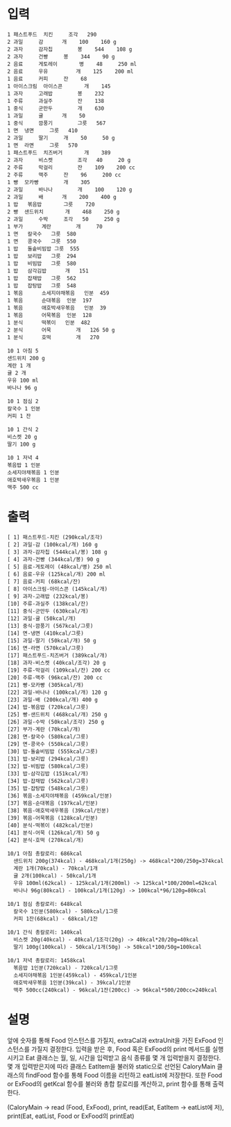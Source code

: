 # 입력
```
1 패스트푸드	 치킨		조각	 290
2 과일	 감		개	 100 	160 g
2 과자	 감자칩		봉	 544 	108 g
2 과자	 건빵		봉	 344 	90 g
2 음료	 게토레이		병	 48 	250 ml
2 음료	 우유     	개	 125    200 ml
1 음료	 커피		잔	 68
1 아이스크림	 아이스콘		개	 145
1 과자	 고래밥		봉	 232
1 주류	 과실주		잔	 138
1 중식	 군만두		개	 630
1 과일	 귤		개	 50
1 중식	 깜풍기		그릇	 567
1 면	 냉면		그릇	 410
2 과일	 딸기		개	 50 	50 g
1 면	 라면		그릇	 570
1 패스트푸드	 치즈버거		개	 389
2 과자	 비스켓		조각	 40 	20 g
2 주류	 막걸리		잔	 109 	200 cc
2 주류	 맥주		잔	 96 	200 cc
1 빵	 모카빵		개	 305
2 과일	 바나나		개	 100 	120 g
2 과일	 배		개	 200 	400 g
1 밥	  볶음밥		그릇	  720
2 빵	 샌드위치		개	 468	250 g
2 과일	 수박		조각	 50 	250 g
1 부가	  계란		개	  70
1 면	  칼국수  	그릇	580
1 면	  콩국수  	그릇	550
1 밥	  돌솥비빔밥	그릇	555
1 밥	  보리밥  	그릇	294
1 밥	  비빔밥  	그릇	580
1 밥	  삼각김밥  	개	151
1 밥	  잡채밥  	그릇	562
1 밥	  잡탕밥  	그릇	548
1 볶음	  소세지야채볶음	인분	459
1 볶음	  순대볶음 	인분	197
1 볶음	  애호박새우볶음	인분	39
1 볶음	  어묵볶음 	인분	128
1 분식	  떡볶이  	인분	482
2 분식	  어묵  		개	126	50 g
1 분식	  호떡		개	270
```
```
10 1 아침 5
샌드위치 200 g
계란 1 개
귤 2 개
우유 100 ml
바나나 96 g

10 1 점심 2
칼국수 1 인분
커피 1 잔

10 1 간식 2
비스켓 20 g
딸기 100 g

10 1 저녁 4
볶음밥 1 인분
소세지야채볶음 1 인분
애호박새우볶음 1 인분
맥주 500 cc
```

# 출력
```
[ 1] 패스트푸드-치킨 (290kcal/조각)
[ 2] 과일-감 (100kcal/개) 160 g
[ 3] 과자-감자칩 (544kcal/봉) 108 g
[ 4] 과자-건빵 (344kcal/봉) 90 g
[ 5] 음료-게토레이 (48kcal/병) 250 ml
[ 6] 음료-우유 (125kcal/개) 200 ml
[ 7] 음료-커피 (68kcal/잔)
[ 8] 아이스크림-아이스콘 (145kcal/개)
[ 9] 과자-고래밥 (232kcal/봉)
[10] 주류-과실주 (138kcal/잔)
[11] 중식-군만두 (630kcal/개)
[12] 과일-귤 (50kcal/개)
[13] 중식-깜풍기 (567kcal/그릇)
[14] 면-냉면 (410kcal/그릇)
[15] 과일-딸기 (50kcal/개) 50 g
[16] 면-라면 (570kcal/그릇)
[17] 패스트푸드-치즈버거 (389kcal/개)
[18] 과자-비스켓 (40kcal/조각) 20 g
[19] 주류-막걸리 (109kcal/잔) 200 cc
[20] 주류-맥주 (96kcal/잔) 200 cc
[21] 빵-모카빵 (305kcal/개)
[22] 과일-바나나 (100kcal/개) 120 g
[23] 과일-배 (200kcal/개) 400 g
[24] 밥-볶음밥 (720kcal/그릇)
[25] 빵-샌드위치 (468kcal/개) 250 g
[26] 과일-수박 (50kcal/조각) 250 g
[27] 부가-계란 (70kcal/개)
[28] 면-칼국수 (580kcal/그릇)
[29] 면-콩국수 (550kcal/그릇)
[30] 밥-돌솥비빔밥 (555kcal/그릇)
[31] 밥-보리밥 (294kcal/그릇)
[32] 밥-비빔밥 (580kcal/그릇)
[33] 밥-삼각김밥 (151kcal/개)
[34] 밥-잡채밥 (562kcal/그릇)
[35] 밥-잡탕밥 (548kcal/그릇)
[36] 볶음-소세지야채볶음 (459kcal/인분)
[37] 볶음-순대볶음 (197kcal/인분)
[38] 볶음-애호박새우볶음 (39kcal/인분)
[39] 볶음-어묵볶음 (128kcal/인분)
[40] 분식-떡볶이 (482kcal/인분)
[41] 분식-어묵 (126kcal/개) 50 g
[42] 분식-호떡 (270kcal/개)

10/1 아침 총칼로리: 686kcal
  샌드위치 200g(374kcal) - 468kcal/1개(250g) -> 468kcal*200/250g=374kcal
  계란 1개(70kcal) - 70kcal/1개
  귤 2개(100kcal) - 50kcal/1개
  우유 100ml(62kcal) - 125kcal/1개(200ml) -> 125kcal*100/200ml=62kcal
  바나나 96g(80kcal) - 100kcal/1개(120g) -> 100kcal*96/120g=80kcal

10/1 점심 총칼로리: 648kcal
  칼국수 1인분(580kcal) - 580kcal/1그릇
  커피 1잔(68kcal) - 68kcal/1잔

10/1 간식 총칼로리: 140kcal
  비스켓 20g(40kcal) - 40kcal/1조각(20g) -> 40kcal*20/20g=40kcal
  딸기 100g(100kcal) - 50kcal/1개(50g) -> 50kcal*100/50g=100kcal

10/1 저녁 총칼로리: 1458kcal
  볶음밥 1인분(720kcal) - 720kcal/1그릇
  소세지야채볶음 1인분(459kcal) - 459kcal/1인분
  애호박새우볶음 1인분(39kcal) - 39kcal/1인분
  맥주 500cc(240kcal) - 96kcal/1잔(200cc) -> 96kcal*500/200cc=240kcal
```

# 설명
앞에 숫자를 통해 Food 인스턴스를 가질지, extraCal과 extraUnit을 가진 ExFood 인스턴스를 가질지 결정한다. 입력을 받은 후, Food 혹은 ExFood의 print 메서드를 실행시키고 Eat 클래스는 월, 일, 시간을 입력받고 음식 종류를 몇 개 입력받을지 결정한다. 몇 개 입력받은지에 따라
클래스 EatItem을 불러와 static으로 선언된 CaloryMain 클래스의 findFood 함수를 통해 Food 이름을 리턴하고 eatList에 저장한다. 또한 Food or ExFood의 getKcal 함수를 불러와 총합 칼로리를 계산하고, print 함수를 통해 출력한다. 

(CaloryMain -> read (Food, ExFood), print, read(Eat, EatItem -> eatList에 저), print(Eat, eatList, Food or ExFood의 printEat)
